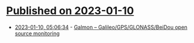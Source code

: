 # [Published on 2023-01-10](index.md)

* [2023-01-10, 05:06:34](https://news.ycombinator.com/item?id=34320772) - [Galmon – Galileo/GPS/GLONASS/BeiDou open source monitoring](https://galmon.eu/)
